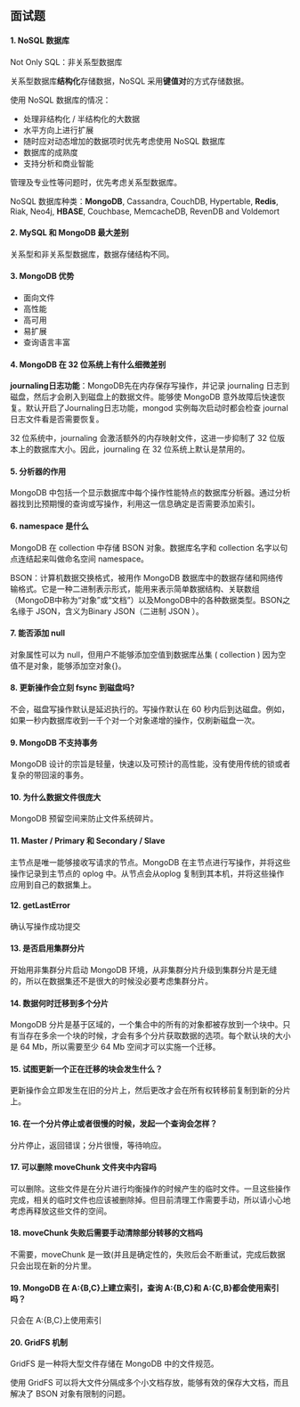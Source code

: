 ## 面试题

#### 1. NoSQL 数据库

Not Only SQL：非关系型数据库

关系型数据库**结构化**存储数据，NoSQL 采用**键值对**的方式存储数据。

使用 NoSQL 数据库的情况：

- 处理非结构化 / 半结构化的大数据
- 水平方向上进行扩展
- 随时应对动态增加的数据项时优先考虑使用 NoSQL 数据库
- 数据库的成熟度
- 支持分析和商业智能

管理及专业性等问题时，优先考虑关系型数据库。 



NoSQL 数据库种类：**MongoDB**, Cassandra, CouchDB, Hypertable, **Redis**, Riak, Neo4j, **HBASE**, Couchbase, MemcacheDB, RevenDB and Voldemort



#### 2. MySQL 和 MongoDB 最大差别

关系型和非关系型数据库，数据存储结构不同。



#### 3. MongoDB 优势

- 面向文件
- 高性能
- 高可用
- 易扩展
- 查询语言丰富



#### 4. MongoDB 在 32 位系统上有什么细微差别

**journaling日志功能**：MongoDB先在内存保存写操作，并记录 journaling 日志到磁盘，然后才会刷入到磁盘上的数据文件。能够使 MongoDB 意外故障后快速恢复。默认开启了Journaling日志功能，mongod 实例每次启动时都会检查 journal 日志文件看是否需要恢复。

32 位系统中，journaling 会激活额外的内存映射文件，这进一步抑制了 32 位版本上的数据库大小。因此，journaling 在 32 位系统上默认是禁用的。



#### 5. 分析器的作用

MongoDB 中包括一个显示数据库中每个操作性能特点的数据库分析器。通过分析器找到比预期慢的查询或写操作，利用这一信息确定是否需要添加索引。



#### 6. namespace 是什么

MongoDB 在 collection 中存储 BSON 对象。数据库名字和 collection 名字以句点连结起来叫做命名空间 namespace。

BSON：计算机数据交换格式，被用作 MongoDB 数据库中的数据存储和网络传输格式。它是一种二进制表示形式，能用来表示简单数据结构、关联数组（MongoDB中称为“对象”或“文档”）以及MongoDB中的各种数据类型。BSON之名缘于 JSON，含义为Binary JSON（二进制 JSON ）。



#### 7. 能否添加 null

对象属性可以为 null，但用户不能够添加空值到数据库丛集 ( collection ) 因为空值不是对象，能够添加空对象{}。



#### 8. 更新操作会立刻 fsync 到磁盘吗?

不会，磁盘写操作默认是延迟执行的。写操作默认在 60 秒内后到达磁盘。例如，如果一秒内数据库收到一千个对一个对象递增的操作，仅刷新磁盘一次。



#### 9. MongoDB 不支持事务

MongoDB 设计的宗旨是轻量，快速以及可预计的高性能，没有使用传统的锁或者复杂的带回滚的事务。



#### 10. 为什么数据文件很庞大

MongoDB 预留空间来防止文件系统碎片。



#### 11. Master / Primary 和 Secondary / Slave

主节点是唯一能够接收写请求的节点。MongoDB 在主节点进行写操作，并将这些操作记录到主节点的 oplog 中。从节点会从oplog 复制到其本机，并将这些操作应用到自己的数据集上。



#### 12. getLastError

确认写操作成功提交



#### 13. 是否启用集群分片

开始用非集群分片启动 MongoDB 环境，从非集群分片升级到集群分片是无缝的，所以在数据集还不是很大的时候没必要考虑集群分片。



#### 14. 数据何时迁移到多个分片

MongoDB 分片是基于区域的，一个集合中的所有的对象都被存放到一个块中。只有当存在多余一个块的时候，才会有多个分片获取数据的选项。每个默认块的大小是 64 Mb，所以需要至少 64 Mb 空间才可以实施一个迁移。



#### 15. 试图更新一个正在迁移的块会发生什么？

更新操作会立即发生在旧的分片上，然后更改才会在所有权转移前复制到新的分片上。



#### 16. 在一个分片停止或者很慢的时候，发起一个查询会怎样？

分片停止，返回错误；分片很慢，等待响应。



#### 17. 可以删除 moveChunk 文件夹中内容吗

可以删除。这些文件是在分片进行均衡操作的时候产生的临时文件。一旦这些操作完成，相关的临时文件也应该被删除掉。但目前清理工作需要手动，所以请小心地考虑再释放这些文件的空间。



#### 18. moveChunk 失败后需要手动清除部分转移的文档吗

不需要，moveChunk 是一致(并且是确定性的，失败后会不断重试，完成后数据只会出现在新的分片里。



#### 19. MongoDB 在 A:{B,C}上建立索引，查询 A:{B,C}和 A:{C,B}都会使用索引吗？

只会在 A:{B,C}上使用索引



#### 20. GridFS 机制

GridFS 是一种将大型文件存储在 MongoDB 中的文件规范。

使用 GridFS 可以将大文件分隔成多个小文档存放，能够有效的保存大文档，而且解决了 BSON 对象有限制的问题。





